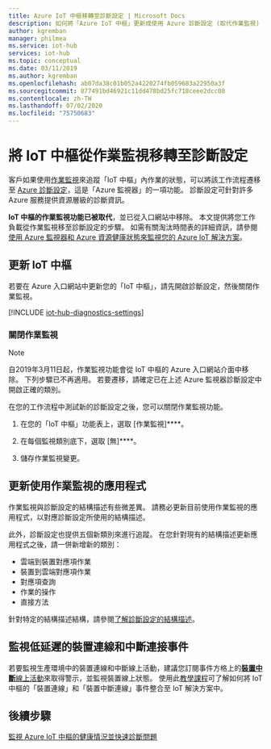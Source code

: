 ```yaml
---
title: Azure IoT 中樞移轉至診斷設定 | Microsoft Docs
description: 如何將「Azure IoT 中樞」更新成使用 Azure 診斷設定 (取代作業監視) 來即時監視 IoT 中樞上作業的狀態。
author: kgremban
manager: philmea
ms.service: iot-hub
services: iot-hub
ms.topic: conceptual
ms.date: 03/11/2019
ms.author: kgremban
ms.openlocfilehash: ab07da38c01b052a4220274fb059683a22950a3f
ms.sourcegitcommit: 877491bd46921c11dd478bd25fc718ceee2dcc08
ms.contentlocale: zh-TW
ms.lasthandoff: 07/02/2020
ms.locfileid: "75750683"
---
```

# <a name="migrate-your-iot-hub-from-operations-monitoring-to-diagnostics-settings"></a>將 IoT 中樞從作業監視移轉至診斷設定

客戶如果使用[作業監視](iot-hub-operations-monitoring.md)來追蹤「IoT 中樞」內作業的狀態，可以將該工作流程遷移至 [Azure 診斷設定](../azure-monitor/platform/platform-logs-overview.md)，這是「Azure 監視器」的一項功能。 診斷設定可針對許多 Azure 服務提供資源層級的診斷資訊。

**IoT 中樞的作業監視功能已被取代**，並已從入口網站中移除。 本文提供將您工作負載從作業監視移至診斷設定的步驟。 如需有關淘汰時間表的詳細資訊，請參閱[使用 Azure 監視器和 Azure 資源健康狀態來監視您的 Azure IoT 解決方案](https://azure.microsoft.com/blog/monitor-your-azure-iot-solutions-with-azure-monitor-and-azure-resource-health/)。

## <a name="update-iot-hub"></a>更新 IoT 中樞

若要在 Azure 入口網站中更新您的「IoT 中樞」，請先開啟診斷設定，然後關閉作業監視。  

[!INCLUDE [iot-hub-diagnostics-settings](../../includes/iot-hub-diagnostics-settings.md)]

### <a name="turn-off-operations-monitoring"></a>關閉作業監視

> [!NOTE]
> 自2019年3月11日起，作業監視功能會從 IoT 中樞的 Azure 入口網站介面中移除。 下列步驟已不再適用。 若要遷移，請確定已在上述 Azure 監視器診斷設定中開啟正確的類別。

在您的工作流程中測試新的診斷設定之後，您可以關閉作業監視功能。 

1. 在您的「IoT 中樞」功能表上，選取 [作業監視]****。

2. 在每個監視類別底下，選取 [無]****。

3. 儲存作業監視變更。

## <a name="update-applications-that-use-operations-monitoring"></a>更新使用作業監視的應用程式

作業監視與診斷設定的結構描述有些微差異。 請務必更新目前使用作業監視的應用程式，以對應診斷設定所使用的結構描述。 

此外，診斷設定也提供五個新類別來進行追蹤。 在您針對現有的結構描述更新應用程式之後，請一併新增新的類別：

* 雲端到裝置對應項作業
* 裝置到雲端對應項作業
* 對應項查詢
* 作業的操作
* 直接方法

針對特定的結構描述結構，請參閱[了解診斷設定的結構描述](iot-hub-monitor-resource-health.md#understand-the-logs)。

## <a name="monitoring-device-connect-and-disconnect-events-with-low-latency"></a>監視低延遲的裝置連線和中斷連接事件

若要監視生產環境中的裝置連線和中斷線上活動，建議您訂閱事件方格上的[**裝置中斷**線上活動](iot-hub-event-grid.md#event-types)來取得警示，並監視裝置線上狀態。 使用此[教學課程](iot-hub-how-to-order-connection-state-events.md)可了解如何將 IoT 中樞的「裝置連線」和「裝置中斷連線」事件整合至 IoT 解決方案中。

## <a name="next-steps"></a>後續步驟

[監視 Azure IoT 中樞的健康情況並快速診斷問題](iot-hub-monitor-resource-health.md)

